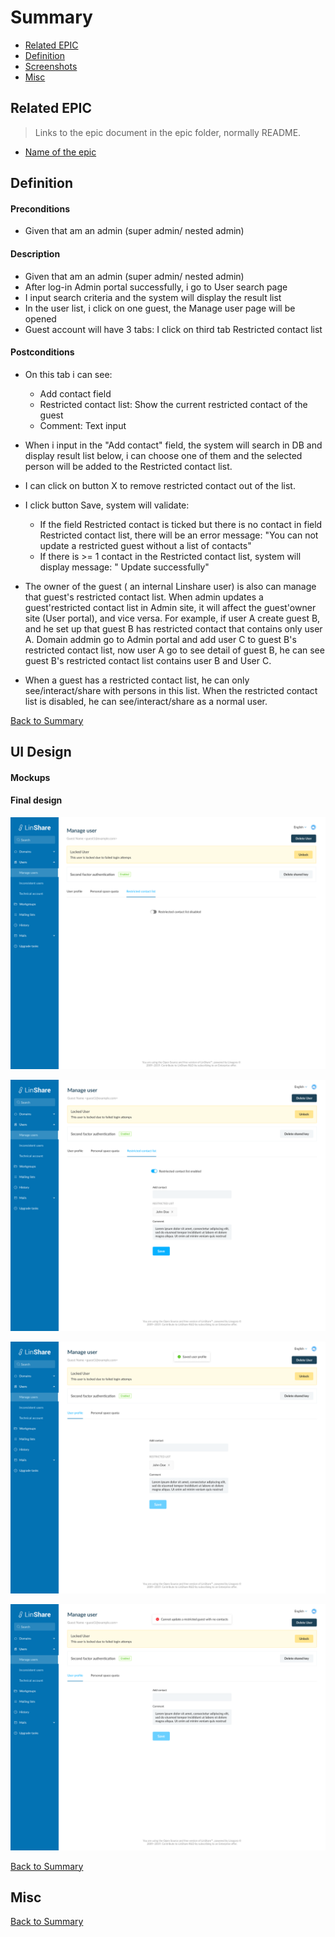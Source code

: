 # Summary

* [Related EPIC](#related-epic)
* [Definition](#definition)
* [Screenshots](#screenshots)
* [Misc](#misc)

## Related EPIC

> Links to the epic document in the epic folder, normally README.

* [Name of the epic](./README.md)

## Definition

#### Preconditions

*  Given that am an admin (super admin/ nested admin)

#### Description

*  Given that am an admin (super admin/ nested admin)
*  After log-in Admin portal successfully, i go to User search page
*  I input search criteria and the system will display the result list
*  In the user list, i click on one guest, the Manage user page will be opened 
*  Guest account will have 3 tabs: I click on third tab Restricted contact list

#### Postconditions

* On this tab i can see:
   *  Add contact field
   *  Restricted contact list: Show the current restricted contact of the guest
   *  Comment: Text input 
*  When i input in the "Add contact" field, the system will search in DB and display result list below, i can choose one of them and the selected person will be added to the Restricted contact list.
*  I can click on button X to remove restricted contact out of the list.
*  I click button Save, system will validate: 
   *  If the field Restricted contact is ticked but there is no contact in field Restricted contact list, there will be an error message: "You can not update a restricted guest without a list of contacts"
   *  If there is >= 1 contact in the Restricted contact list, system will display message: " Update successfully" 
*  The owner of the guest ( an internal Linshare user)  is also can manage that guest's restricted contact list. When admin updates a guest'restricted contact list in Admin site, it will affect the guest'owner site (User portal), and vice versa. For example, if user A create guest B, and he set up that guest B has restricted contact that contains only user A. Domain addmin go to Admin portal and add user C to guest B's restricted contact list, now user A go to see detail of guest B, he can see guest B's restricted contact list contains user B and User C. 

*  When a guest has a restricted contact list, he can only see/interact/share with persons in this list. When the restricted contact list is disabled, he can see/interact/share as a normal user.

[Back to Summary](#summary)

## UI Design

#### Mockups
#### Final design

![Story16](./mockups/16.1.png)

![Story16](./mockups/16.2.png)

![Story16](./mockups/16.3.png)

![Story16](./mockups/16.4.png)

[Back to Summary](#summary)
## Misc

[Back to Summary](#summary)
